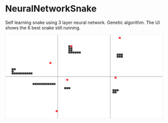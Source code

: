# NeuralNetworkSnake

Self learning snake using 3 layer neural network. Genetic algorithm. The UI shows the 6 best snake still running.

![screenshot](https://github.com/maelgui/NeuralNetworkSnake/blob/master/screenshot.png?raw=true)
